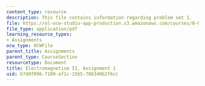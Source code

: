 ```yaml
---
content_type: resource
description: This file contains information regarding problem set 1.
file: https://ol-ocw-studio-app-production.s3.amazonaws.com/courses/8-07-electromagnetism-ii-fall-2012/b749f0967109af1c15b5786340b2f6cc_MIT8_07F12_pset01.pdf
file_type: application/pdf
learning_resource_types:
- Assignments
ocw_type: OCWFile
parent_title: Assignments
parent_type: CourseSection
resourcetype: Document
title: Electromagnetism II, Assignment 1
uid: b749f096-7109-af1c-15b5-786340b2f6cc
---
```


